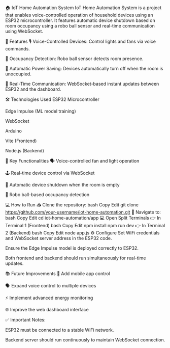 🏠 IoT Home Automation System
IoT Home Automation System is a project that enables voice-controlled operation of household devices using an ESP32 microcontroller. It features automatic device shutdown based on room occupancy using a robo ball sensor and real-time communication using WebSocket.

🚀 Features
🎙️ Voice-Controlled Devices: Control lights and fans via voice commands.

🤖 Occupancy Detection: Robo ball sensor detects room presence.

🔌 Automatic Power Saving: Devices automatically turn off when the room is unoccupied.

🔗 Real-Time Communication: WebSocket-based instant updates between ESP32 and the dashboard.

🛠️ Technologies Used
ESP32 Microcontroller

Edge Impulse (ML model training)

WebSocket

Arduino

Vite (Frontend)

Node.js (Backend)

📱 Key Functionalities
🗣️ Voice-controlled fan and light operation

🕹️ Real-time device control via WebSocket

🛑 Automatic device shutdown when the room is empty

🤖 Robo ball-based occupancy detection

💻 How to Run
📥 Clone the repository:
bash
Copy
Edit
git clone https://github.com/your-username/iot-home-automation.git
📂 Navigate to:
bash
Copy
Edit
cd iot-home-automation/app
💻 Open Split Terminals
👉 In Terminal 1 (Frontend)
bash
Copy
Edit
npm install
npm run dev
👉 In Terminal 2 (Backend)
bash
Copy
Edit
node app.js
⚙️ Configure
Set WiFi credentials and WebSocket server address in the ESP32 code.

Ensure the Edge Impulse model is deployed correctly to ESP32.

Both frontend and backend should run simultaneously for real-time updates.

📚 Future Improvements
📲 Add mobile app control

🗣️ Expand voice control to multiple devices

⚡ Implement advanced energy monitoring

🌐 Improve the web dashboard interface

✅ Important Notes:

ESP32 must be connected to a stable WiFi network.

Backend server should run continuously to maintain WebSocket connection.
